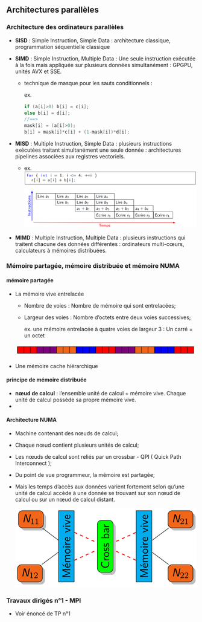 ## Architectures parallèles

### Architecture des ordinateurs parallèles

- **SISD** : Simple Instruction, Simple Data : architecture classique, programmation séquentielle classique

- **SIMD** : Simple Instruction, Multiple Data : Une seule instruction exécutée à la fois mais appliquée sur plusieurs données simultanément : GPGPU, unités AVX et SSE.

  - technique de masque pour les sauts conditionnels :

    ex. 

    ```C++
    if (a[i]>0) b[i] = c[i];
    else b[i] = d[i];
    //==>
    mask[i] = (a[i]>0);
    b[i] = mask[i]*c[i] + (1-mask[i])*d[i];
    ```

    

- **MISD** : Multiple Instruction, Simple Data : plusieurs instructions exécutées traitant simultanément une seule donnée : architectures pipelines associées aux registres vectoriels.

  - ex. ![image](1_ex_MISD.png)

- **MIMD** : Multiple Instruction, Multiple Data : plusieurs instructions qui traitent chacune des données différentes : ordinateurs multi-cœurs, calculateurs à mémoires distribuées.

### Mémoire partagée, mémoire distribuée et mémoire NUMA

#### mémoire partagée

- La mémoire vive entrelacée

  - Nombre de voies : Nombre de mémoire qui sont entrelacées;

  - Largeur des voies : Nombre d’octets entre deux voies successives;  

    ex. une mémoire entrelacée à quatre voies de largeur 3 : Un carré = un octet 

  ![image](2_ex_memoir_entrelacee.png)

- Une mémoire cache hiérarchique

#### principe de mémoire distribuée

- **nœud de calcul** : l’ensemble unité de calcul + mémoire vive. Chaque unité de calcul possède sa propre mémoire vive.
- 

#### Architecture NUMA

- Machine contenant des nœuds de calcul;

- Chaque nœud contient plusieurs unités de calcul;

- Les nœuds de calcul sont reliés par un crossbar - QPI ( Quick Path Interconnect );

- Du point de vue programmeur, la mémoire est partagée;

- Mais les temps d’accès aux données varient fortement selon qu’une unité de calcul accède à une donnée se trouvant sur son nœud de calcul ou sur un nœud de calcul distant.  

  <img src="2_ex_NUMA.png" alt="image" style="zoom: 67%;" />

### Travaux dirigés n°1 - MPI

- Voir énoncé de TP n°1